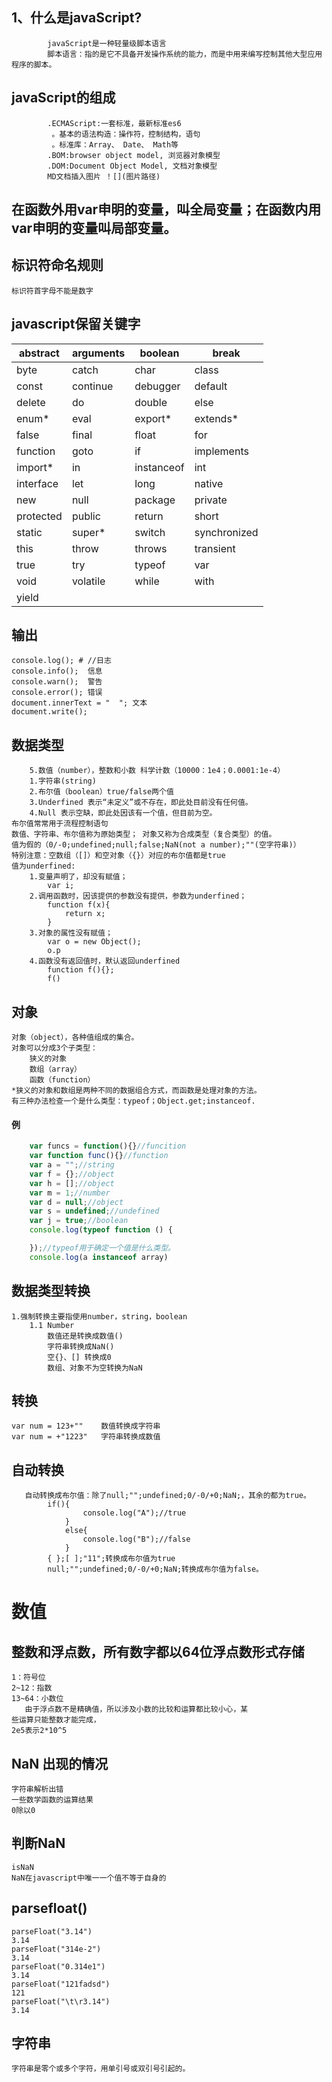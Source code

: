 ## 1、什么是javaScript?
            javaScript是一种轻量级脚本语言
            脚本语言：指的是它不具备开发操作系统的能力，而是中用来编写控制其他大型应用程序的脚本。
## javaScript的组成
            .ECMAScript:一套标准，最新标准es6
             。基本的语法构造：操作符，控制结构，语句
             。标准库：Array、 Date、 Math等
            .BOM:browser object model, 浏览器对象模型
            .DOM:Document Object Model, 文档对象模型
            MD文档插入图片 ！[](图片路径)
## 在函数外用var申明的变量，叫全局变量；在函数内用var申明的变量叫局部变量。
## 标识符命名规则
    标识符首字母不能是数字

## javascript保留关键字
|abstract |arguments|boolean | break|
|---|---|---|---|
|byte | catch|char | class |
|const | continue|debugger | default|
|delete|do|double|else|
|enum*|eval|export*|extends*|
|false| final|float|for|
|function|goto|if|implements|
|import*|in|instanceof|int|
|interface|let|long|native|
|new|null|package|private|
|protected|public|return|short|
|static|super*|switch|synchronized|
|this|throw|throws|transient|
|true|try|typeof|var|
|void|volatile|while|with|
|yield||||
## 输出
    console.log(); # //日志
    console.info();  信息
    console.warn();  警告
    console.error(); 错误
    document.innerText = "  "; 文本
    document.write();
## 数据类型
        5.数值（number），整数和小数 科学计数（10000：1e4；0.0001:1e-4）
        1.字符串(string)
        2.布尔值（boolean）true/false两个值
        3.Underfined 表示“未定义”或不存在，即此处目前没有任何值。
        4.Null 表示空缺，即此处因该有一个值，但目前为空。
    布尔值常常用于流程控制语句
    数值、字符串、布尔值称为原始类型； 对象又称为合成类型（复合类型）的值。
    值为假的（0/-0;undefined;null;false;NaN(not a number);""(空字符串)）
    特别注意：空数组（[]）和空对象（{}）对应的布尔值都是true
    值为underfined:
        1.变量声明了，却没有赋值；
            var i;
        2.调用函数时，因该提供的参数没有提供，参数为underfined；
            function f(x){
                return x;
            }
        3.对象的属性没有赋值；
            var o = new Object();
            o.p
        4.函数没有返回值时，默认返回underfined
            function f(){};
            f()
## 对象
    对象（object），各种值组成的集合。
    对象可以分成3个子类型：
        狭义的对象
        数组（array）
        函数（function）
    *狭义的对象和数组是两种不同的数据组合方式，而函数是处理对象的方法。
    有三种办法检查一个是什么类型：typeof；Object.get;instanceof.
#### 例
```js
    var funcs = function(){}//funcition
    var function func(){}//function
    var a = "";//string
    var f = {};//object
    var h = [];//object
    var m = 1;//number
    var d = null;//object
    var s = undefined;//undefined
    var j = true;//boolean
    console.log(typeof function () {

    });//typeof用于确定一个值是什么类型。
    console.log(a instanceof array)
```
## 数据类型转换
    1.强制转换主要指使用number，string，boolean
        1.1 Number
            数值还是转换成数值()
            字符串转换成NaN()
            空{}、[] 转换成0
            数组、对象不为空转换为NaN
## 转换
    var num = 123+""    数值转换成字符串
    var num = +"1223"   字符串转换成数值
## 自动转换
       自动转换成布尔值：除了null;"";undefined;0/-0/+0;NaN;，其余的都为true。
            if(){
                    console.log("A");//true
                }
                else{
                    console.log("B");//false
                }
            { };[ ];"11";转换成布尔值为true
            null;"";undefined;0/-0/+0;NaN;转换成布尔值为false。
# 数值
## 整数和浮点数，所有数字都以64位浮点数形式存储
    1：符号位
    2~12：指数
    13~64：小数位
       由于浮点数不是精确值，所以涉及小数的比较和运算都比较小心，某
    些运算只能整数才能完成，
    2e5表示2*10^5
## NaN 出现的情况
    字符串解析出错
    一些数学函数的运算结果
    0除以0
## 判断NaN
    isNaN
    NaN在javascript中唯一一个值不等于自身的
## parsefloat()
    parseFloat("3.14")
    3.14
    parseFloat("314e-2")
    3.14
    parseFloat("0.314e1")
    3.14
    parseFloat("121fadsd")
    121
    parseFloat("\t\r3.14")
    3.14
## 字符串
    字符串是零个或多个字符，用单引号或双引号引起的。
